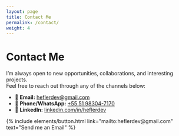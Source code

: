 ```yaml
---
layout: page
title: Contact Me
permalink: /contact/
weight: 4
---
```


# Contact Me

I’m always open to new opportunities, collaborations, and interesting projects.  
Feel free to reach out through any of the channels below:

- 📧 **Email:** [heflerdev@gmail.com](mailto:heflerdev@gmail.com)  
- 📱 **Phone/WhatsApp:** [+55 51 98304-7170](tel:+5551983047170)  
- 💼 **LinkedIn:** [linkedin.com/in/heflerdev](https://www.linkedin.com/in/heflerdev/)  

<p class="text-center">
  {% include elements/button.html link="mailto:heflerdev@gmail.com" text="Send me an Email" %}
</p>
